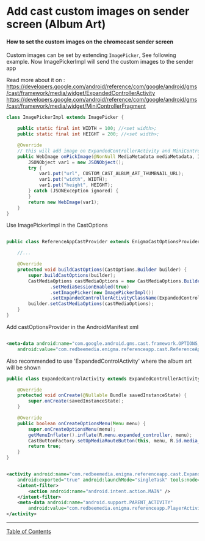 <!--
SPDX-FileCopyrightText: 2024 Red Bee Media Ltd <https://www.redbeemedia.com/>

SPDX-License-Identifier: MIT
-->

# Add cast custom images on sender screen (Album Art)
#### How to set the custom images on the chromecast sender screen

Custom images can be set by extending `ImagePicker`, See following example. Now ImagePickerImpl will
send the custom images to the sender app

Read more about it on : 
https://developers.google.com/android/reference/com/google/android/gms/cast/framework/media/widget/ExpandedControllerActivity
https://developers.google.com/android/reference/com/google/android/gms/cast/framework/media/widget/MiniControllerFragment


```java
class ImagePickerImpl extends ImagePicker {

    public static final int WIDTH = 100; //<set width>;
    public static final int HEIGHT = 200; //<set width>;

    @Override
    // this will add image on ExpandedControllerActivity and MiniController Activity
    public WebImage onPickImage(@NonNull MediaMetadata mediaMetadata, ImageHints hints) {
        JSONObject var1 = new JSONObject();
        try {
            var1.put("url", CUSTOM_CAST_ALBUM_ART_THUMBNAIL_URL);
            var1.put("width", WIDTH);
            var1.put("height", HEIGHT);
        } catch (JSONException ignored) {
        }
        return new WebImage(var1);
    }
}
```

Use ImagePickerImpl in the CastOptions

```java

public class ReferenceAppCastProvider extends EnigmaCastOptionsProvider {

    //...

    @Override
    protected void buildCastOptions(CastOptions.Builder builder) {
        super.buildCastOptions(builder);
        CastMediaOptions castMediaOptions = new CastMediaOptions.Builder()
                .setMediaSessionEnabled(true)
                .setImagePicker(new ImagePickerImpl())
                .setExpandedControllerActivityClassName(ExpandedControlActivity.class.getName()).build();
        builder.setCastMediaOptions(castMediaOptions);
    }
}
```

Add castOptionsProvider in the AndroidManifest xml

```xml

<meta-data android:name="com.google.android.gms.cast.framework.OPTIONS_PROVIDER_CLASS_NAME"
    android:value="com.redbeemedia.enigma.referenceapp.cast.ReferenceAppCastProvider" />
```

Also recommended to use 'ExpandedControlActivity' where the album art will be shown

```java
public class ExpandedControlActivity extends ExpandedControllerActivity {

    @Override
    protected void onCreate(@Nullable Bundle savedInstanceState) {
        super.onCreate(savedInstanceState);
    }

    @Override
    public boolean onCreateOptionsMenu(Menu menu) {
        super.onCreateOptionsMenu(menu);
        getMenuInflater().inflate(R.menu.expanded_controller, menu);
        CastButtonFactory.setUpMediaRouteButton(this, menu, R.id.media_route_menu_item);
        return true;
    }
}
```

```xml

<activity android:name="com.redbeemedia.enigma.referenceapp.cast.ExpandedControlActivity"
    android:exported="true" android:launchMode="singleTask" tools:node="merge">
    <intent-filter>
        <action android:name="android.intent.action.MAIN" />
    </intent-filter>
    <meta-data android:name="android.support.PARENT_ACTIVITY"
        android:value="com.redbeemedia.enigma.referenceapp.PlayerActivity" />
</activity>
```


___
[Table of Contents](../index.md)<br/>
